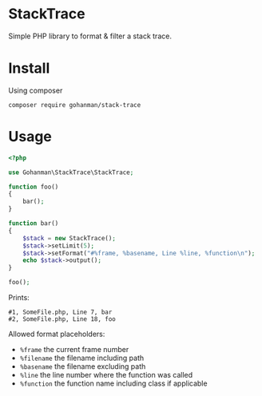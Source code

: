 # StackTrace
Simple PHP library to format &amp; filter a stack trace.

# Install
Using composer
```
composer require gohanman/stack-trace
```

# Usage

```php
<?php

use Gohanman\StackTrace\StackTrace;

function foo()
{
    bar();
}

function bar()
{
    $stack = new StackTrace();
    $stack->setLimit(5);
    $stack->setFormat("#%frame, %basename, Line %line, %function\n");
    echo $stack->output();
}

foo();

```

Prints:
```
#1, SomeFile.php, Line 7, bar
#2, SomeFile.php, Line 18, foo
```

Allowed format placeholders:
* `%frame` the current frame number
* `%filename` the filename including path
* `%basename` the filename excluding path
* `%line` the line number where the function was called
* `%function` the function name including class if applicable

